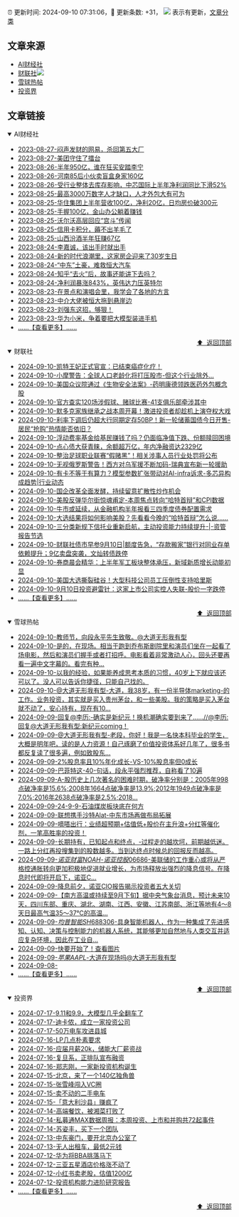 ##

:alarm_clock: 更新时间: 2024-09-10 07:31:06，:rocket: 更新条数: +31， ![](/assets/dot.png) 表示有更新，[文章分类](/TAGS.md)

## 文章来源

- [AI财经社](#ai财经社)  
- [财联社](#财联社)![](/assets/dot.png)   
- [雪球热帖](#雪球热帖)  
- [投资界](#投资界)  

## 文章链接

<details open>
<summary id="ai财经社">
 AI财经社
</summary>


- [2023-08-27-闷声发财的网易，杀回第五大厂](https://www.aicaijing.com.cn/article/18610)  
- [2023-08-27-美团守住了擂台](https://www.aicaijing.com.cn/article/18611)  
- [2023-08-26-半年950亿，谁在狂买安踏李宁](https://www.aicaijing.com.cn/article/18607)  
- [2023-08-26-河南85后小伙卖盲盒身家160亿](https://www.aicaijing.com.cn/article/18608)  
- [2023-08-26-受行业整体去库存影响，中芯国际上半年净利润同比下滑52%](https://www.aicaijing.com.cn/article/18609)  
- [2023-08-25-最高3000万数字人才缺口，人才外包大有可为](https://www.aicaijing.com.cn/article/18601)  
- [2023-08-25-华住集团上半年营收100亿，净利20亿，日均房价破300元](https://www.aicaijing.com.cn/article/18602)  
- [2023-08-25-手握100亿，金山办公躺着赚钱](https://www.aicaijing.com.cn/article/18603)  
- [2023-08-25-沃尔沃高层回应“宫斗”传闻](https://www.aicaijing.com.cn/article/18604)  
- [2023-08-25-信用卡积分，薅不出羊毛了](https://www.aicaijing.com.cn/article/18605)  
- [2023-08-25-山西汾酒半年狂赚67亿](https://www.aicaijing.com.cn/article/18606)  
- [2023-08-24-李嘉诚，该出手时就出手](https://www.aicaijing.com.cn/article/18596)  
- [2023-08-24-新的时代浪潮里，这家房企迎来了30岁生日](https://www.aicaijing.com.cn/article/18597)  
- [2023-08-24-“中东”土豪，难救恒大汽车](https://www.aicaijing.com.cn/article/18598)  
- [2023-08-24-知乎“去火”后，故事还能讲下去吗？](https://www.aicaijing.com.cn/article/18599)  
- [2023-08-24-净利润暴涨843%，英伟达力压英特尔](https://www.aicaijing.com.cn/article/18600)  
- [2023-08-23-在景点和演唱会里，我学会了各地的方言](https://www.aicaijing.com.cn/article/18591)  
- [2023-08-23-中介大佬被恒大拖到悬崖边](https://www.aicaijing.com.cn/article/18592)  
- [2023-08-23-刘强东这招，够狠！](https://www.aicaijing.com.cn/article/18593)  
- [2023-08-23-华为小米，争着要把大模型装进手机](https://www.aicaijing.com.cn/article/18594)  
- [......【查看更多】......](/details/AI财经社.md)

<div align="right"><a href="#文章来源">⬆ &nbsp;返回顶部</a></div>
</details>

<details open>
<summary id="财联社">
 财联社
</summary>


- [2024-09-10-凯特王妃正式官宣：已结束癌症化疗！](https://www.cls.cn/detail/1794223)  
- [2024-09-10-小摩警告：全球人口老龄化将打压股市-但这个行业除外…](https://www.cls.cn/detail/1794149)  
- [2024-09-10-美国众议院通过《生物安全法案》-药明康德领跌医药外包概念股](https://www.cls.cn/detail/1794201)  
- [2024-09-10-官方查实120场涉假球、赌球比赛-41支俱乐部牵涉其中](https://www.cls.cn/detail/1794225)  
- [2024-09-10-默多克家族继承之战本周开幕！激进投资者却趁机上演夺权大戏](https://www.cls.cn/detail/1794162)  
- [2024-09-10-利率下调后仍超大行同期定存50BP！新一轮储蓄国债今日开售-居民“抢购”热情能否依旧？](https://www.cls.cn/detail/1794216)  
- [2024-09-10-浮动费率基金给基民赚钱了吗？仍面临净值下跌、份额赎回困境](https://www.cls.cn/detail/1794207)  
- [2024-09-10-点心债大获青睐，余额超万亿，年内净融资达2329亿](https://www.cls.cn/detail/1793494)  
- [2024-09-10-整治足球职业联赛“假赌黑”！相关涉事人员行业处罚将公布](https://www.cls.cn/detail/1794158)  
- [2024-09-10-无视俄罗斯警告！西方对乌军援不断加码-瑞典宣布新一轮援助](https://www.cls.cn/detail/1794125)  
- [2024-09-10-有卡不等于有算力？模型参数扩张带动对AI-infra诉求-多芯异构成趋势|行业动态](https://www.cls.cn/detail/1793929)  
- [2024-09-10-国企改革全面发酵，持续留意扩散性炒作机会](https://www.cls.cn/detail/1794066)  
- [2024-09-10-美股反弹华尔街惊魂甫定-本周焦点转向“哈特首辩”和CPI数据](https://www.cls.cn/detail/1794035)  
- [2024-09-10-牛市或延续，从金融机构半年报看三四季度债券配置需求](https://www.cls.cn/detail/1793997)  
- [2024-09-10-大选结果将如何影响美股？先看看今晚的“哈特首辩”怎么说……](https://www.cls.cn/detail/1793971)  
- [2024-09-10-三分类新规下信托业重新启航，主动投资能力持续提升-|-资管报告节选](https://www.cls.cn/detail/1793338)  
- [2024-09-10-财联社债市早参9月10日|额度告急，“存款搬家”银行对同业存单依赖提升；9亿卖盘突袭，文灿转债跌停](https://www.cls.cn/detail/1793988)  
- [2024-09-10-券商晨会精华：上半年军工板块整体承压，新域新质增长动能初显](https://www.cls.cn/detail/1793992)  
- [2024-09-10-美国大选撕裂硅谷！大型科技公司员工压倒性支持哈里斯](https://www.cls.cn/detail/1793970)  
- [2024-09-10-9月10日投资避雷针：这家上市公司实控人失联-股价一字跌停](https://www.cls.cn/detail/1793967)  
- [......【查看更多】......](/details/财联社.md)

<div align="right"><a href="#文章来源">⬆ &nbsp;返回顶部</a></div>
</details>

<details open>
<summary id="雪球热帖">
 雪球热帖
</summary>


- [2024-09-10-教师节，向段永平先生致敬。@大道无形我有型](https://xueqiu.com/1270425747/304102478)  
- [2024-09-10-是的，在现场。相当于跑到乔布斯剧院里和演员们坐在一起看了场电影，然后和演员们握手或者打招呼。电影看着非常激动人心，回头还要再看一遍中文字幕的。看完有种...](https://xueqiu.com/1247347556/304112358)  
- [2024-09-10-以我的经验，如果能养成思考本质的习惯，40岁上下就应该还可以了。没人可以告诉你捷径，只能自己找的。](https://xueqiu.com/1247347556/304106900)  
- [2024-09-10-@大道无形我有型-大道，我38岁，有一份半导体marketing-的工作。业务投资，其实就是买入贵州茅台，和一些美股。我的策略是买入茅台就不动了，安心持有，现在有10...](https://xueqiu.com/5591278169/304152837)  
- [2024-09-09-回复@李历:-确实是新纪元！换机潮确实要到来了……//@李历:回复@大道无形我有型:新纪元coming！](https://xueqiu.com/1247347556/304096465)  
- [2024-09-09-@大道无形我有型-老段，你好！我是一名快本科毕业的学生，大概是明年吧，读的是人力资源！自己琢磨了价值投资体系好几年了，很多书都反复读了很多遍，例如致股东...](https://xueqiu.com/9348729933/304090849)  
- [2024-09-09-2%股息率且10%年化成长-VS-10%股息率但0成长](https://xueqiu.com/2792218779/304081182)  
- [2024-09-09-巴菲特这-40-句话，段永平强烈推荐，自称看了10遍](https://xueqiu.com/4894511814/303993413)  
- [2024-09-09-A-股历史上几次著名的困难时期，破净率分别是：2005年998点破净率是15.6%;2008年1664点破净率是13.9%;2012年1949点破净率是7.0%;2016年2638点破净率是2.5%;2018...](https://xueqiu.com/5849638862/304066240)  
- [2024-09-09-24-9-9-石油煤炭板块底在何方](https://xueqiu.com/8772786299/304044514)  
- [2024-09-09-联想携手沙特Alat-中东市场再做布局拓展](https://xueqiu.com/6572050310/303981677)  
- [2024-09-09-嘀嗒出行：业绩超预期+估值低+股价在主升浪+分红等催化剂，一笔高胜率的投资！](https://xueqiu.com/7041780087/303992990)  
- [2024-09-09-长期持有，已知起点和终点，-过程走的越坎坷，前期越低迷。一路上分红再投搜集到的股数越多。当到达终点时候总的回报反而越高。](https://xueqiu.com/9887656769/304007767)  
- [2024-09-09-$诺亚财富NOAH$-$诺亚控股06686$-美联储的工作重心或将从严格控通胀转向更加积极地促进就业增长，为市场释放出强烈的降息信号。在降息时代即将开启下，诺亚C...](https://xueqiu.com/5061904629/304010095)  
- [2024-09-09-降息前夕，诺亚CIO报告揭示投资者五大关切](https://xueqiu.com/8820668775/304040026)  
- [2024-09-09-【南方高温或持续至9月下旬】据中央气象台消息，预计未来10天，四川东部、重庆、湖北、湖南、江西、安徽、江苏南部、浙江等地有4～8天日最高气温35～37℃的高温...](https://xueqiu.com/5124430882/304053235)  
- [2024-09-09-$均普智能SH688306$-具身智能机器人，作为一种集成了先进感知、认知、决策与控制能力的机器人系统，其能够更加自然地与人类交互并适应复杂环境，因此在工业自...](https://xueqiu.com/4960069432/303989450)  
- [2024-09-09-快要开始了！查看图片](https://xueqiu.com/1247347556/304091630)  
- [2024-09-09-$苹果AAPL$-大道在现场吗@大道无形我有型](https://xueqiu.com/9090398812/304089074)  
- [2024-09-08-](https://xueqiu.com/8411958407/303930559)  
- [......【查看更多】......](/details/雪球热帖.md)

<div align="right"><a href="#文章来源">⬆ &nbsp;返回顶部</a></div>
</details>

<details open>
<summary id="投资界">
 投资界
</summary>


- [2024-07-17-9.11和9.9，大模型几乎全翻车了](https://posts.careerengine.us/p/6697778c44726b29bffa3a09)  
- [2024-07-17-迪卡侬，成立一家投资公司](https://posts.careerengine.us/p/6697778c44726b29bffa3a01)  
- [2024-07-17-50万电车攻进县城](https://posts.careerengine.us/p/6697779c831e1d29eea44253)  
- [2024-07-16-LP几点朴素要求](https://posts.careerengine.us/p/669636a8720ed522248054dc)  
- [2024-07-16-应届月薪20k，储能大厂薪资战](https://posts.careerengine.us/p/669636a8720ed522248054d4)  
- [2024-07-16-复旦系，正排队宣布融资](https://posts.careerengine.us/p/66963699cb38e136a496986c)  
- [2024-07-16-郑志刚，一家新投资机构诞生](https://posts.careerengine.us/p/66963699cb38e136a4969874)  
- [2024-07-15-北京，来了一个140亿独角兽](https://posts.careerengine.us/p/6694db59a0c3ac562b61f9af)  
- [2024-07-15-张雪峰闯入VC圈](https://posts.careerengine.us/p/6694db59a0c3ac562b61f9b7)  
- [2024-07-15-卖不动的二手电车](https://posts.careerengine.us/p/6694db6836b2f1565d9b541a)  
- [2024-07-15-「意大利沙县」赚疯了](https://posts.careerengine.us/p/6694db6836b2f1565d9b5422)  
- [2024-07-14-高端餐饮，被湘菜打败了](https://posts.careerengine.us/p/6693862333c6e710d0bf9dc4)  
- [2024-07-14-私募通MAX数据周报：本周投资、上市和并购共72起事件](https://posts.careerengine.us/p/6693862333c6e710d0bf9dcc)  
- [2024-07-14-苏姿丰，买下一个团队](https://posts.careerengine.us/p/6693861481427510b2b9c123)  
- [2024-07-13-中东豪门，要开北京办公室了](https://posts.careerengine.us/p/66922794a876f80d113b51fe)  
- [2024-07-13-无人出租车，最低2元钱](https://posts.careerengine.us/p/669227b82202ae0dfac5d713)  
- [2024-07-12-华为将BBA挑落马下](https://posts.careerengine.us/p/6690a6c68082df14ead7eaac)  
- [2024-07-12-三亚五星酒店价格涨不动了](https://posts.careerengine.us/p/6690a6c68082df14ead7eaa4)  
- [2024-07-12-小红书卖老股，估值1200亿](https://posts.careerengine.us/p/6690a6b756b00014bcc00e8f)  
- [2024-07-12-投资机构能力进阶研究报告](https://posts.careerengine.us/p/6690a6b756b00014bcc00e87)  
- [......【查看更多】......](/details/投资界.md)

<div align="right"><a href="#文章来源">⬆ &nbsp;返回顶部</a></div>
</details>
